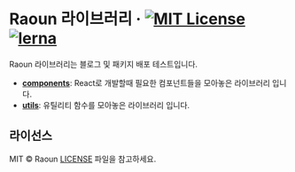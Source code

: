 # Raoun 라이브러리 &middot; [![MIT License](https://img.shields.io/badge/license-MIT-blue.svg)](https://github.com/Raoun4136/raoun/blob/main/LICENSE) [![lerna](https://img.shields.io/badge/maintained%20with-lerna-cc00ff.svg)](https://lernajs.io/)

Raoun 라이브러리는 블로그 및 패키지 배포 테스트입니다.

- [**components**](https://github.com/Raoun4136/raoun/blob/main/packages/components): React로 개발할때 필요한 컴포넌트들을 모아놓은 라이브러리 입니다.
- [**utils**](https://github.com/Raoun4136/raoun/blob/main/packages/utils): 유틸리티 함수를 모아놓은 라이브러리 입니다.

## 라이선스

MIT © Raoun [LICENSE](./LICENSE) 파일을 참고하세요.
